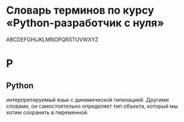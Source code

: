 # Словарь терминов по курсу «Python-разработчик с нуля»
ABCDEFGHIJKLMNOPQRSTUVWXYZ
# P
## Python
интерпретируемый язык с динамической типизацией. Другими словами, он самостоятельно определяет тип объекта, который мы хотим сохранить в переменной.

